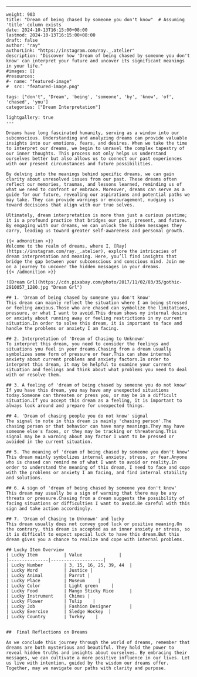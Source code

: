 ---
    weight: 903
    title: "Dream of being chased by someone you don't know"  # Assuming 'title' column exists
    date: 2024-10-13T16:15:00+08:00
    lastmod: 2024-10-13T16:15:00+08:00
    draft: false
    author: "ray"
    authorLink: "https://instagram.com/ray._.atelier"
    description: "Discover how 'Dream of being chased by someone you don't know' can interpret your future and uncover its significant meanings in your life."
    #images: []
    #resources:
    #- name: "featured-image"
    #  src: "featured-image.png"
    
    tags: ["don't", 'Dream', 'being', 'someone', 'by', 'know', 'of', 'chased', 'you']
    categories: ["Dream Interpretation"]
    
    lightgallery: true
    ---
    
    Dreams have long fascinated humanity, serving as a window into our subconscious. Understanding and analyzing dreams can provide valuable insights into our emotions, fears, and desires. When we take the time to interpret our dreams, we begin to unravel the complex tapestry of our inner thoughts. This process not only helps us understand ourselves better but also allows us to connect our past experiences with our present circumstances and future possibilities.
    
    By delving into the meanings behind specific dreams, we can gain clarity about unresolved issues from our past. These dreams often reflect our memories, traumas, and lessons learned, reminding us of what we need to confront or embrace. Moreover, dreams can serve as a guide for our future, revealing our aspirations and potential paths we may take. They can provide warnings or encouragement, nudging us toward decisions that align with our true selves.
    
    Ultimately, dream interpretation is more than just a curious pastime; it is a profound practice that bridges our past, present, and future. By engaging with our dreams, we can unlock the hidden messages they carry, leading us toward greater self-awareness and personal growth.
    
    {{< admonition >}}
    Welcome to the realm of dreams, where I, [Ray](https://instagram.com/ray._.atelier), explore the intricacies of dream interpretation and meaning. Here, you’ll find insights that bridge the gap between your subconscious and conscious mind. Join me on a journey to uncover the hidden messages in your dreams.
    {{< /admonition >}}
    
    ![Dream Grl](https://cdn.pixabay.com/photo/2017/11/02/03/35/gothic-2910057_1280.jpg "Dream Grl")
    
    ## 1. 'Dream of being chased by someone you don't know'
    This dream can mainly reflect the situation where I am being stressed or feeling anxious.Those who are chased can symbolize the limitations, pressure, or what I want to avoid.This dream shows my internal desire or anxiety about running away or feeling restrictions in my current situation.In order to solve this dream, it is important to face and handle the problems or anxiety I am facing.
    
    ## 2. Interpretation of 'Dream of Chasing to Unknown'
    To interpret this dream, you need to consider the feelings and situations you feel in your dreams.Chasing from a dream usually symbolizes some form of pressure or fear.This can show internal anxiety about current problems and anxiety factors.In order to interpret this dream, it may be helpful to examine your current situation and feelings and think about what problems you need to deal with or resolve them.
    
    ## 3. A feeling of 'dream of being chased by someone you do not know'
    If you have this dream, you may have any unexpected situations today.Someone can threaten or press you, or may be in a difficult situation.If you accept this dream as a feeling, it is important to always look around and prepare for unexpected things.
    
    ## 4. 'Dream of chasing people you do not know' signal
    The signal to note in this dream is mainly 'chasing person'.The chasing person or that behavior can have many meanings.They may have someone else's faces, or they may be tracking or threatening.This signal may be a warning about any factor I want to be pressed or avoided in the current situation.
    
    ## 5. The meaning of 'dream of being chased by someone you don't know'
    This dream mainly symbolizes internal anxiety, stress, or fear.Anyone who is chased can remind me of what I want to avoid or reality.In order to understand the meaning of this dream, I need to face and cope with the problems or anxiety I am facing, and find internal stability and solutions.
    
    ## 6. A sign of 'dream of being chased by someone you don't know'
    This dream may usually be a sign of warning that there may be any threats or pressure.Chasing from a dream suggests the possibility of facing situations or difficulties I want to avoid.Be careful with this sign and take action accordingly.
    
    ## 7. 'Dream of Chasing to Unknown' and lucky
    This dream usually does not convey good luck or positive meaning.On the contrary, this dream is accepted as an inner anxiety or stress, so it is difficult to expect special luck to have this dream.But this dream gives you a chance to realize and cope with internal problems.
    
    ## Lucky Item Overview
    | Lucky Item          | Value              |
    |---------------|--------------------|
    | Lucky Number        | 3, 15, 16, 25, 39, 44  |
    | Lucky Word          | Justice |
    | Lucky Animal        | Parrot |
    | Lucky Place         | Museum     |
    | Lucky Color         | Light green     |
    | Lucky Food          | Mango Sticky Rice      |
    | Lucky Instrument    | Chimes |
    | Lucky Flower        | Tulip    |
    | Lucky Job           | Fashion Designer       |
    | Lucky Exercise      | Sledge Hockey  |
    | Lucky Country       | Turkey    |
    
    
    ##  Final Reflections on Dreams
    
    As we conclude this journey through the world of dreams, remember that dreams are both mysterious and beautiful. They hold the power to reveal hidden truths and insights about ourselves. By embracing their messages, we can cultivate a more positive influence in our lives. Let us live with intention, guided by the wisdom our dreams offer. Together, may we navigate our paths with clarity and purpose.
    